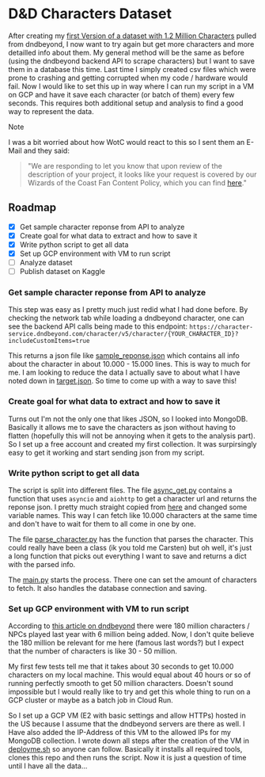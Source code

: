 # D&D Characters Dataset

After creating my [first Version of a dataset with 1.2 Million Characters](https://www.kaggle.com/datasets/maximebonnin/dnd-characters-test) pulled from dndbeyond, I now want to try again but get more characters and more detailled info about them. My general method will be the same as before (using the dndbeyond backend API to scrape characters) but I want to save them in a database this time. Last time I simply created csv files which were prone to crashing and getting corrupted when my code / hardware would fail. Now I would like to set this up in way where I can run my script in a VM on GCP and have it save each character (or batch of them) every few seconds. This requires both additional setup and analysis to find a good way to represent the data.

> [!NOTE]
> I was a bit worried about how WotC would react to this so I sent them an E-Mail and they said: 
>>"We are responding to let you know that upon review of the description of your project, it looks like your request is covered by our Wizards of the Coast Fan Content Policy, which you can find [here](https://company.wizards.com/en/legal/fancontentpolicy)."

## Roadmap
- [x] Get sample character reponse from API to analyze
- [x] Create goal for what data to extract and how to save it
- [X] Write python script to get all data
- [X] Set up GCP environment with VM to run script
- [ ] Analyze dataset
- [ ] Publish dataset on Kaggle

### Get sample character reponse from API to analyze
This step was easy as I pretty much just redid what I had done before. By checking the network tab while loading a dndbeyond character, one can see the backend API calls being made to this endpoint: ```https://character-service.dndbeyond.com/character/v5/character/{YOUR_CHARACTER_ID}?includeCustomItems=true```

This returns a json file like [sample_reponse.json](sample_reponse.json) which contains all info about the character in about 10.000 - 15.000 lines. This is way to much for me. I am looking to reduce the data I actually save to about what I have noted down in [target.json](target.json). So time to come up with a way to save this!

### Create goal for what data to extract and how to save it
Turns out I'm not the only one that likes JSON, so I looked into MongoDB. Basically it allows me to save the characters as json without having to flatten (hopefully this will not be annoying when it gets to the analysis part). So I set up a free account and created my first collection. It was surpirsingly easy to get it working and start sending json from my script. 

### Write python script to get all data
The script is split into different files. The file [async_get.py](async_get.py) contains a function that uses ```asyncio``` and ```aiohttp``` to get a character url and returns the reponse json. I pretty much straight copied from [here](https://stackoverflow.com/questions/53021448/multiple-async-requests-simultaneously) and changed some variable names. This way I can fetch like 10.000 characters at the same time and don't have to wait for them to all come in one by one.

The file [parse_character.py](parse_character.py) has the function that parses the character. This could really have been a class (ik you told me Carsten) but oh well, it's just a long function that picks out everything I want to save and returns a dict with the parsed info.

The [main.py](main.py) starts the process. There one can set the amount of characters to fetch. It also handles the database connection and saving.

### Set up GCP environment with VM to run script
According to [this article on dndbeyond](https://www.dndbeyond.com/posts/1648-2023-unrolled-a-look-back-at-a-year-of-adventure?page=5) there were 180 million characters / NPCs played last year with 6 million being added. Now, I don't quite believe the 180 million be relevant for me here (famous last words?) but I expect that the number of characters is like 30 - 50 million.

My first few tests tell me that it takes about 30 seconds to get 10.000 characters on my local machine. This would equal about 40 hours or so of running perfectly smooth to get 50 million characters. Doesn't sound impossible but I would really like to try and get this whole thing to run on a GCP cluster or maybe as a batch job in Cloud Run. 

So I set up a GCP VM (E2 with basic settings and allow HTTPs) hosted in the US because I assume that the dndbeyond servers are there as well. I Have also added the IP-Address of this VM to the allowed IPs for my MongoDB collection. I wrote down all steps after the creation of the VM in [deployme.sh](deployme.sh) so anyone can follow. Basically it installs all required tools, clones this repo and then runs the script. Now it is just a question of time until I have all the data...

